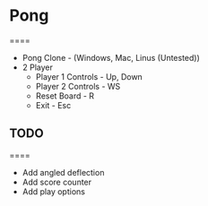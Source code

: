﻿# Pong 
====
* Pong Clone - (Windows, Mac, Linus (Untested))
* 2 Player 
	* Player 1 Controls - Up, Down
	* Player 2 Controls - WS
	* Reset Board - R
	* Exit - Esc
	
## TODO
====
* Add angled deflection
* Add score counter
* Add play options